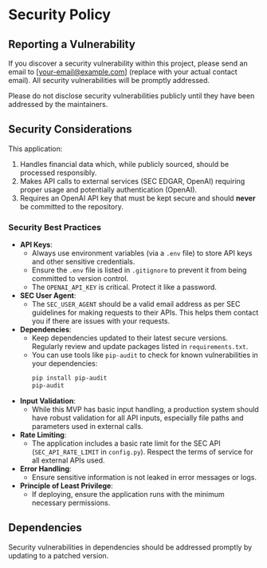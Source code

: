 # Security Policy

## Reporting a Vulnerability

If you discover a security vulnerability within this project, please send an email to [your-email@example.com] (replace with your actual contact email). All security vulnerabilities will be promptly addressed.

Please do not disclose security vulnerabilities publicly until they have been addressed by the maintainers.

## Security Considerations

This application:
1.  Handles financial data which, while publicly sourced, should be processed responsibly.
2.  Makes API calls to external services (SEC EDGAR, OpenAI) requiring proper usage and potentially authentication (OpenAI).
3.  Requires an OpenAI API key that must be kept secure and should **never** be committed to the repository.

### Security Best Practices

-   **API Keys**:
    -   Always use environment variables (via a `.env` file) to store API keys and other sensitive credentials.
    -   Ensure the `.env` file is listed in `.gitignore` to prevent it from being committed to version control.
    -   The `OPENAI_API_KEY` is critical. Protect it like a password.
-   **SEC User Agent**:
    -   The `SEC_USER_AGENT` should be a valid email address as per SEC guidelines for making requests to their APIs. This helps them contact you if there are issues with your requests.
-   **Dependencies**:
    -   Keep dependencies updated to their latest secure versions. Regularly review and update packages listed in `requirements.txt`.
    -   You can use tools like `pip-audit` to check for known vulnerabilities in your dependencies:
        ```bash
        pip install pip-audit
        pip-audit
        ```
-   **Input Validation**:
    -   While this MVP has basic input handling, a production system should have robust validation for all API inputs, especially file paths and parameters used in external calls.
-   **Rate Limiting**:
    -   The application includes a basic rate limit for the SEC API (`SEC_API_RATE_LIMIT` in `config.py`). Respect the terms of service for all external APIs used.
-   **Error Handling**:
    -   Ensure sensitive information is not leaked in error messages or logs.
-   **Principle of Least Privilege**:
    -   If deploying, ensure the application runs with the minimum necessary permissions.

## Dependencies

Security vulnerabilities in dependencies should be addressed promptly by updating to a patched version.
